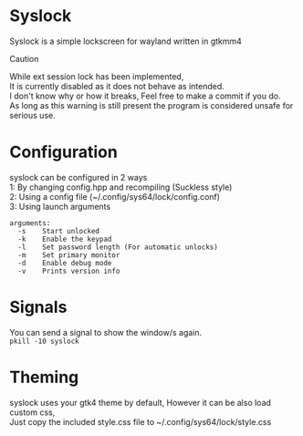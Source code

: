 # Syslock
Syslock is a simple lockscreen for wayland written in gtkmm4<br>

> [!CAUTION]
> While ext session lock has been implemented,<br>
> It is currently disabled as it does not behave as intended.<br>
> I don't know why or how it breaks, Feel free to make a commit if you do.<br>
> As long as this warning is still present the program is considered unsafe for serious use.<br>

# Configuration
syslock can be configured in 2 ways<br>
1: By changing config.hpp and recompiling (Suckless style)<br>
2: Using a config file (~/.config/sys64/lock/config.conf)<br>
3: Using launch arguments<br>
```
arguments:
  -s	Start unlocked
  -k	Enable the keypad
  -l	Set password length (For automatic unlocks)
  -m	Set primary monitor
  -d	Enable debug mode
  -v	Prints version info
```

# Signals
You can send a signal to show the window/s again.<br>
``pkill -10 syslock``<br>

# Theming
syslock uses your gtk4 theme by default, However it can be also load custom css,<br>
Just copy the included style.css file to ~/.config/sys64/lock/style.css<br>
